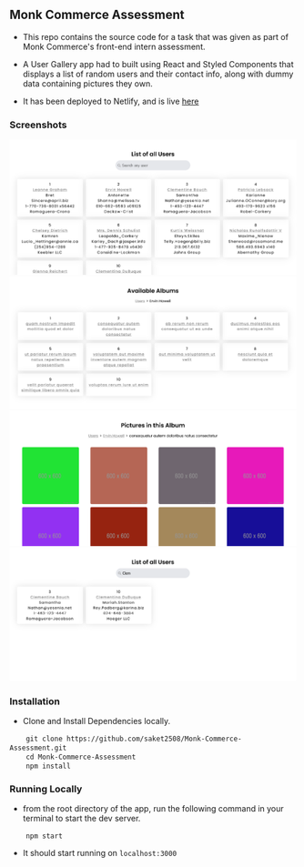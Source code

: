## Monk Commerce Assessment

- This repo contains the source code for a task that was given as part of Monk Commerce's front-end intern assessment.

- A User Gallery app had to built using React and Styled Components that displays a list of random users and their contact info, along with dummy data containing pictures they own.

- It has been deployed to Netlify, and is live [here](https://usergallery-saket.netlify.app)

### Screenshots

<img src="src/assets/home.png"/>
<br/> 
<img src="src/assets/albums.png"/>
<br/>
<img src="src/assets/gallery.png"/>
<br/>
<img src="src/assets/search.png"/>
<br/>

### Installation

- Clone and Install Dependencies locally.
```
    git clone https://github.com/saket2508/Monk-Commerce-Assessment.git
    cd Monk-Commerce-Assessment
    npm install
```

### Running Locally

- from the root directory of the app, run the following command in your terminal to start the dev server.
```
    npm start
```
- It should start running on `localhost:3000`
